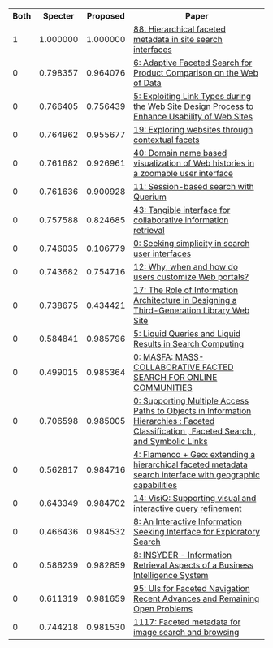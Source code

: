 <html><table><tr>
<th>Both</th>
<th>Specter</th>
<th>Proposed</th>
<th>Paper</th>
</tr>
<tr>
<td>1</td>
<td>1.000000</td>
<td>1.000000</td>
<td><a href="https://www.semanticscholar.org/paper/38bcc66f623cdf1343efba145fc78c5c45ce304e">88: Hierarchical faceted metadata in site search interfaces</a></td>
</tr>
<tr>
<td>0</td>
<td>0.798357</td>
<td>0.964076</td>
<td><a href="https://www.semanticscholar.org/paper/ae361b2f117e6e33b191d73ad68c77270e4279c6">6: Adaptive Faceted Search for Product Comparison on the Web of Data</a></td>
</tr>
<tr>
<td>0</td>
<td>0.766405</td>
<td>0.756439</td>
<td><a href="https://www.semanticscholar.org/paper/0f93f021c2c2eca86eedf3229082b54ea16cb714">5: Exploiting Link Types during the Web Site Design Process to Enhance Usability of Web Sites</a></td>
</tr>
<tr>
<td>0</td>
<td>0.764962</td>
<td>0.955677</td>
<td><a href="https://www.semanticscholar.org/paper/1708be6d984d8341c21b886c6fce079744c2d610">19: Exploring websites through contextual facets</a></td>
</tr>
<tr>
<td>0</td>
<td>0.761682</td>
<td>0.926961</td>
<td><a href="https://www.semanticscholar.org/paper/1ae6c594a06e21aa70f850c343a1c2b77476a5eb">40: Domain name based visualization of Web histories in a zoomable user interface</a></td>
</tr>
<tr>
<td>0</td>
<td>0.761636</td>
<td>0.900928</td>
<td><a href="https://www.semanticscholar.org/paper/be7e03b15bd305aebcef09e2fc42d4349f256210">11: Session-based search with Querium</a></td>
</tr>
<tr>
<td>0</td>
<td>0.757588</td>
<td>0.824685</td>
<td><a href="https://www.semanticscholar.org/paper/e22beefe5da190bfbefa0218b5be276061bd8db7">43: Tangible interface for collaborative information retrieval</a></td>
</tr>
<tr>
<td>0</td>
<td>0.746035</td>
<td>0.106779</td>
<td><a href="https://www.semanticscholar.org/paper/4bcc48fe82c743e807034cf850ddc708b5584eb2">0: Seeking simplicity in search user interfaces</a></td>
</tr>
<tr>
<td>0</td>
<td>0.743682</td>
<td>0.754716</td>
<td><a href="https://www.semanticscholar.org/paper/2af6f2993492e29b1d0fdef2abfa4aee00ecae53">12: Why, when and how do users customize Web portals?</a></td>
</tr>
<tr>
<td>0</td>
<td>0.738675</td>
<td>0.434421</td>
<td><a href="https://www.semanticscholar.org/paper/fc3ae72c451c53f2df89904d91b02d53220fb065">17: The Role of Information Architecture in Designing a Third-Generation Library Web Site</a></td>
</tr>
<tr>
<td>0</td>
<td>0.584841</td>
<td>0.985796</td>
<td><a href="https://www.semanticscholar.org/paper/ff650066dc7285f5598d0c4fd151eac3952be37f">5: Liquid Queries and Liquid Results in Search Computing</a></td>
</tr>
<tr>
<td>0</td>
<td>0.499015</td>
<td>0.985364</td>
<td><a href="https://www.semanticscholar.org/paper/d5b9d563cc08b35b36a4fcb0f76f606152ece26f">0: MASFA: MASS-COLLABORATIVE FACTED SEARCH FOR ONLINE COMMUNITIES</a></td>
</tr>
<tr>
<td>0</td>
<td>0.706598</td>
<td>0.985005</td>
<td><a href="https://www.semanticscholar.org/paper/49070723db9c85926239f075b06030d79780848a">0: Supporting Multiple Access Paths to Objects in Information Hierarchies : Faceted Classification , Faceted Search , and Symbolic Links</a></td>
</tr>
<tr>
<td>0</td>
<td>0.562817</td>
<td>0.984716</td>
<td><a href="https://www.semanticscholar.org/paper/16ba8c425e698a076e496c3849527a1a56ac34fd">4: Flamenco + Geo: extending a hierarchical faceted metadata search interface with geographic capabilities</a></td>
</tr>
<tr>
<td>0</td>
<td>0.643349</td>
<td>0.984702</td>
<td><a href="https://www.semanticscholar.org/paper/18dd103dcf9569502cbfa8227586233bf201a3ff">14: VisiQ: Supporting visual and interactive query refinement</a></td>
</tr>
<tr>
<td>0</td>
<td>0.466436</td>
<td>0.984532</td>
<td><a href="https://www.semanticscholar.org/paper/add71ffd4890f56a6bca3032a995b7e5ed82e830">8: An Interactive Information Seeking Interface for Exploratory Search</a></td>
</tr>
<tr>
<td>0</td>
<td>0.586239</td>
<td>0.982859</td>
<td><a href="https://www.semanticscholar.org/paper/c5d631af8e4f2e83140483c7c454bf9a68d5cf57">8: INSYDER - Information Retrieval Aspects of a Business Intelligence System</a></td>
</tr>
<tr>
<td>0</td>
<td>0.611319</td>
<td>0.981659</td>
<td><a href="https://www.semanticscholar.org/paper/a2a03cb956b7c69103cc6f8c972546582c049b62">95: UIs for Faceted Navigation Recent Advances and Remaining Open Problems</a></td>
</tr>
<tr>
<td>0</td>
<td>0.744218</td>
<td>0.981530</td>
<td><a href="https://www.semanticscholar.org/paper/f6e4d44dfb73374d7a3b13549b927f75a6f9cc7e">1117: Faceted metadata for image search and browsing</a></td>
</tr>
</table></html>
